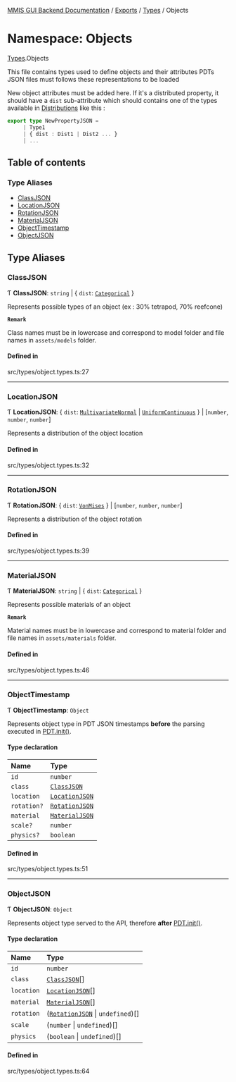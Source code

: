 [MMIS GUI Backend Documentation](../README.md) / [Exports](../modules.md) / [Types](Types.md) / Objects

# Namespace: Objects

[Types](Types.md).Objects

This file contains types used to define objects and their attributes
PDTs JSON files must follows these representations to be loaded

New object attributes must be added here. If it's a distributed property, it should have a `dist` sub-attribute which should contains one of the types available in [Distributions](Types.Distributions.md) like this :

```ts
export type NewPropertyJSON =
     | Type1
     | { dist : Dist1 | Dist2 ... }
     | ...
```

## Table of contents

### Type Aliases

-   [ClassJSON](Types.Objects.md#classjson)
-   [LocationJSON](Types.Objects.md#locationjson)
-   [RotationJSON](Types.Objects.md#rotationjson)
-   [MaterialJSON](Types.Objects.md#materialjson)
-   [ObjectTimestamp](Types.Objects.md#objecttimestamp)
-   [ObjectJSON](Types.Objects.md#objectjson)

## Type Aliases

### ClassJSON

Ƭ **ClassJSON**: `string` \| { `dist`: [`Categorical`](Types.Distributions.md#categorical) }

Represents possible types of an object (ex : 30% tetrapod, 70% reefcone)

**`Remark`**

Class names must be in lowercase and correspond to model folder and file names in `assets/models` folder.

#### Defined in

src/types/object.types.ts:27

---

### LocationJSON

Ƭ **LocationJSON**: { `dist`: [`MultivariateNormal`](Types.Distributions.md#multivariatenormal) \| [`UniformContinuous`](Types.Distributions.md#uniformcontinuous) } \| [`number`, `number`, `number`]

Represents a distribution of the object location

#### Defined in

src/types/object.types.ts:32

---

### RotationJSON

Ƭ **RotationJSON**: { `dist`: [`VonMises`](Types.Distributions.md#vonmises) } \| [`number`, `number`, `number`]

Represents a distribution of the object rotation

#### Defined in

src/types/object.types.ts:39

---

### MaterialJSON

Ƭ **MaterialJSON**: `string` \| { `dist`: [`Categorical`](Types.Distributions.md#categorical) }

Represents possible materials of an object

**`Remark`**

Material names must be in lowercase and correspond to material folder and file names in `assets/materials` folder.

#### Defined in

src/types/object.types.ts:46

---

### ObjectTimestamp

Ƭ **ObjectTimestamp**: `Object`

Represents object type in PDT JSON timestamps **before** the parsing executed in [PDT.init()](Models.md#pdttimestampstopdtjson).

#### Type declaration

| Name        | Type                                            |
| :---------- | :---------------------------------------------- |
| `id`        | `number`                                        |
| `class`     | [`ClassJSON`](Types.Objects.md#classjson)       |
| `location`  | [`LocationJSON`](Types.Objects.md#locationjson) |
| `rotation?` | [`RotationJSON`](Types.Objects.md#rotationjson) |
| `material`  | [`MaterialJSON`](Types.Objects.md#materialjson) |
| `scale?`    | `number`                                        |
| `physics?`  | `boolean`                                       |

#### Defined in

src/types/object.types.ts:51

---

### ObjectJSON

Ƭ **ObjectJSON**: `Object`

Represents object type served to the API, therefore **after** [PDT.init()](Models.md#pdttimestampstopdtjson).

#### Type declaration

| Name       | Type                                                               |
| :--------- | :----------------------------------------------------------------- |
| `id`       | `number`                                                           |
| `class`    | [`ClassJSON`](Types.Objects.md#classjson)[]                        |
| `location` | [`LocationJSON`](Types.Objects.md#locationjson)[]                  |
| `material` | [`MaterialJSON`](Types.Objects.md#materialjson)[]                  |
| `rotation` | ([`RotationJSON`](Types.Objects.md#rotationjson) \| `undefined`)[] |
| `scale`    | (`number` \| `undefined`)[]                                        |
| `physics`  | (`boolean` \| `undefined`)[]                                       |

#### Defined in

src/types/object.types.ts:64
